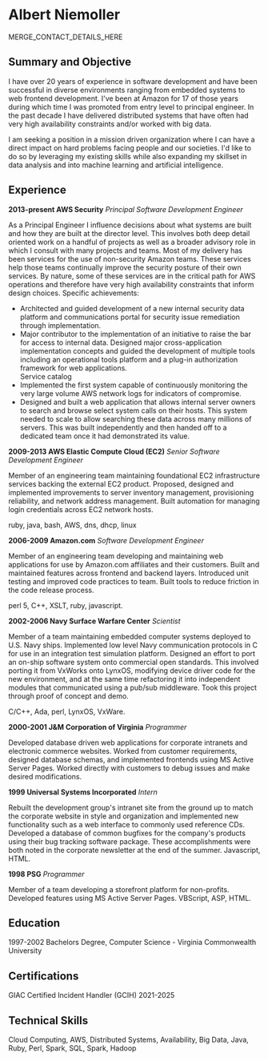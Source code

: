 # Albert Niemoller

MERGE_CONTACT_DETAILS_HERE


## Summary and Objective

I have over 20 years of experience in software development and have been
successful in diverse environments ranging from embedded systems to web frontend
development. I've been at Amazon for 17 of those years during which time I was
promoted from entry level to principal engineer. In the past decade I have
delivered distributed systems that have often had very high availability
constraints and/or worked with big data. 

I am seeking a position in a mission driven organization where I can have a
direct impact on hard problems facing people and our societies. I'd like to do
so by leveraging my existing skills while also expanding my skillset in data
analysis and into machine learning and artificial intelligence. 

## Experience

**2013-present AWS Security** *Principal Software Development Engineer*

As a Principal Engineer I influence decisions about what systems are built and
how they are built at the director level. This involves both deep detail
oriented work on a handful of projects as well as a broader advisory role in
which I consult with many projects and teams. Most of my delivery has been 
services for the use of non-security Amazon teams. These services help those 
teams continually improve the security posture of their own services. By nature,
some of these services are in the critical path for AWS operations and therefore
have very high availability constraints that inform design choices. Specific
achievements:

+ Architected and guided development of a new internal security data platform
and communications portal for security issue remediation through implementation.
+ Major contributor to the implementation of an initiative to raise the bar for
access to internal data. Designed major cross-application implementation
concepts and guided the development of multiple tools including an operational
tools platform and a plug-in authorization framework for web applications.  
Service catalog
+ Implemented the first system capable of continuously monitoring the very large
volume AWS network logs for indicators of compromise. 
+ Designed and built a web application that allows internal server owners to
search and browse select system calls on their hosts. This system needed to
scale to allow searching these data across many millions of servers. This was
built independently and then handed off to a dedicated team once it had
demonstrated its value. 

**2009-2013 AWS Elastic Compute Cloud (EC2)** *Senior Software Development Engineer*

Member of an engineering team maintaining foundational EC2 infrastructure
services backing the external EC2 product.  Proposed, designed and implemented
improvements to server inventory management, provisioning reliability, and
network address management.  Built automation for managing login credentials
across EC2 network hosts. 

ruby, java, bash, AWS, dns, dhcp, linux

**2006-2009 Amazon.com** *Software Development Engineer*

Member of an engineering team developing and maintaining web applications for
use by Amazon.com affiliates and their customers. Built and maintained features
across frontend and backend layers. Introduced unit testing and improved code
practices to team. Built tools to reduce friction in the code release process. 

perl 5, C++, XSLT, ruby, javascript.

**2002-2006 Navy Surface Warfare Center** *Scientist*

Member of a team maintaining embedded computer systems deployed to U.S. Navy
ships. Implemented low level Navy communication protocols in C for use in an
integration test simulation platform. Designed an effort to port an on-ship
software system onto commercial open standards. This involved porting it from
VxWorks onto LynxOS, modifying device driver code for the new environment, and
at the same time refactoring it into independent modules that communicated using
a pub/sub middleware. Took this project through proof of concept and demo. 

 C/C++, Ada, perl, LynxOS, VxWare. 

**2000-2001 J&M Corporation of Virginia** *Programmer*

Developed database driven web applications for corporate intranets and electronic 
commerce websites. Worked from customer requirements, designed database schemas,
and implemented frontends using MS Active Server Pages. Worked directly with
customers to debug issues and make desired modifications.

**1999 Universal Systems Incorporated** *Intern*

Rebuilt the development group's intranet site from the ground up to match the corporate 
website in style and organization and implemented new functionality such as a web 
interface to commonly used reference CDs. Developed a database of common
bugfixes for the company's products using their bug tracking software package. These 
accomplishments were both noted in the corporate newsletter at the end of the
summer. Javascript, HTML.

**1998 PSG** *Programmer*

Member of a team developing a storefront platform for non-profits. Developed
features using MS Active Server Pages. VBScript, ASP, HTML.

## Education

1997-2002 Bachelors Degree, Computer Science - Virginia Commonwealth University

## Certifications

GIAC Certified Incident Handler (GCIH) 2021-2025

## Technical Skills

Cloud Computing, AWS, Distributed Systems, Availability, Big Data, Java, Ruby, Perl, Spark, SQL, Spark, Hadoop